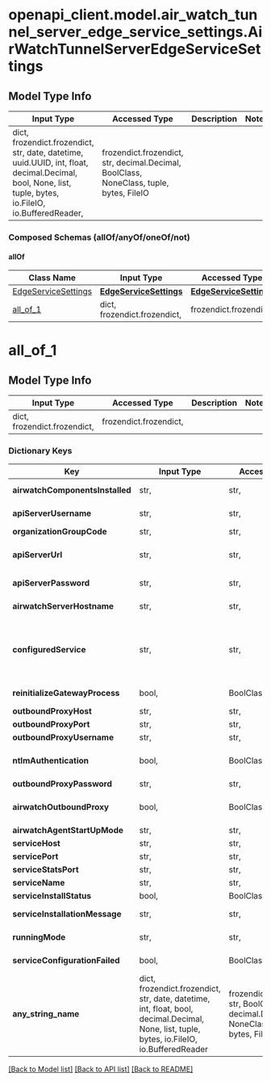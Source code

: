 # openapi_client.model.air_watch_tunnel_server_edge_service_settings.AirWatchTunnelServerEdgeServiceSettings

## Model Type Info
Input Type | Accessed Type | Description | Notes
------------ | ------------- | ------------- | -------------
dict, frozendict.frozendict, str, date, datetime, uuid.UUID, int, float, decimal.Decimal, bool, None, list, tuple, bytes, io.FileIO, io.BufferedReader,  | frozendict.frozendict, str, decimal.Decimal, BoolClass, NoneClass, tuple, bytes, FileIO |  | 

### Composed Schemas (allOf/anyOf/oneOf/not)
#### allOf
Class Name | Input Type | Accessed Type | Description | Notes
------------- | ------------- | ------------- | ------------- | -------------
[EdgeServiceSettings](EdgeServiceSettings.md) | [**EdgeServiceSettings**](EdgeServiceSettings.md) | [**EdgeServiceSettings**](EdgeServiceSettings.md) |  | 
[all_of_1](#all_of_1) | dict, frozendict.frozendict,  | frozendict.frozendict,  |  | 

# all_of_1

## Model Type Info
Input Type | Accessed Type | Description | Notes
------------ | ------------- | ------------- | -------------
dict, frozendict.frozendict,  | frozendict.frozendict,  |  | 

### Dictionary Keys
Key | Input Type | Accessed Type | Description | Notes
------------ | ------------- | ------------- | ------------- | -------------
**airwatchComponentsInstalled** | str,  | str,  | AirWatch Components installed on this appliance | 
**apiServerUsername** | str,  | str,  | AirWatch Admin Console username | 
**organizationGroupCode** | str,  | str,  | Organization Group Code | 
**apiServerUrl** | str,  | str,  | AirWatch API Server URL Format is [http[s]://]hostname[:port]. | 
**apiServerPassword** | str,  | str,  | AirWatch Admin Console password | 
**airwatchServerHostname** | str,  | str,  | AirWatch Application Hostname | 
**configuredService** | str,  | str,  | A read only property used to identify which service is enabled inAW console : vpn, proxy or both | must be one of ["WEB_REVERSE_PROXY", "VIEW", "TUNNEL_GATEWAY", "TUNNEL_PROXY", "SEG", "CONTENT_GATEWAY", "TUNNEL_GATEWAY_AND_TUNNEL_PROXY", "DUMMY_TYPE", ] 
**reinitializeGatewayProcess** | bool,  | BoolClass,  | Forcibly re-initialize the Gateway | [optional] 
**outboundProxyHost** | str,  | str,  | Outbound Proxy Host | [optional] 
**outboundProxyPort** | str,  | str,  | Outbound Proxy Port | [optional] 
**outboundProxyUsername** | str,  | str,  | Outbound Proxy Username | [optional] 
**ntlmAuthentication** | bool,  | BoolClass,  | Whether the outbound proxy requires NTLM authentication? | [optional] 
**outboundProxyPassword** | str,  | str,  | Outbound Proxy Password | [optional] 
**airwatchOutboundProxy** | bool,  | BoolClass,  | Whether AirWatch Outbound Proxy used for AirWatch component(s)? | [optional] 
**airwatchAgentStartUpMode** | str,  | str,  |  | [optional] 
**serviceHost** | str,  | str,  | Service Hostname | [optional] 
**servicePort** | str,  | str,  | Service Port | [optional] 
**serviceStatsPort** | str,  | str,  | Service Stats Port | [optional] 
**serviceName** | str,  | str,  | Service Name | [optional] 
**serviceInstallStatus** | bool,  | BoolClass,  | Service Installation Status | [optional] 
**serviceInstallationMessage** | str,  | str,  | Service Installation Message | [optional] 
**runningMode** | str,  | str,  | AirWatch Edge Service Running Mode | [optional] 
**serviceConfigurationFailed** | bool,  | BoolClass,  | AirWatch Edge Service Configure Status | [optional] 
**any_string_name** | dict, frozendict.frozendict, str, date, datetime, int, float, bool, decimal.Decimal, None, list, tuple, bytes, io.FileIO, io.BufferedReader | frozendict.frozendict, str, BoolClass, decimal.Decimal, NoneClass, tuple, bytes, FileIO | any string name can be used but the value must be the correct type | [optional]

[[Back to Model list]](../../README.md#documentation-for-models) [[Back to API list]](../../README.md#documentation-for-api-endpoints) [[Back to README]](../../README.md)

